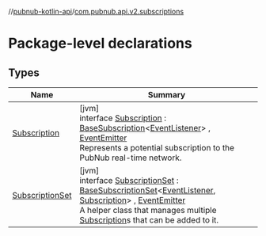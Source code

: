 //[pubnub-kotlin-api](../../index.md)/[com.pubnub.api.v2.subscriptions](index.md)

# Package-level declarations

## Types

| Name | Summary |
|---|---|
| [Subscription](-subscription/index.md) | [jvm]<br>interface [Subscription](-subscription/index.md) : [BaseSubscription](../../../../pubnub-core/pubnub-core-api/pubnub-core-api/com.pubnub.api.v2.subscriptions/-base-subscription/index.md)&lt;[EventListener](../com.pubnub.api.v2.callbacks/-event-listener/index.md)&gt; , [EventEmitter](../com.pubnub.api.v2.callbacks/-event-emitter/index.md)<br>Represents a potential subscription to the PubNub real-time network. |
| [SubscriptionSet](-subscription-set/index.md) | [jvm]<br>interface [SubscriptionSet](-subscription-set/index.md) : [BaseSubscriptionSet](../../../../pubnub-core/pubnub-core-api/pubnub-core-api/com.pubnub.api.v2.subscriptions/-base-subscription-set/index.md)&lt;[EventListener](../com.pubnub.api.v2.callbacks/-event-listener/index.md), [Subscription](-subscription/index.md)&gt; , [EventEmitter](../com.pubnub.api.v2.callbacks/-event-emitter/index.md)<br>A helper class that manages multiple [Subscription](-subscription/index.md)s that can be added to it. |
